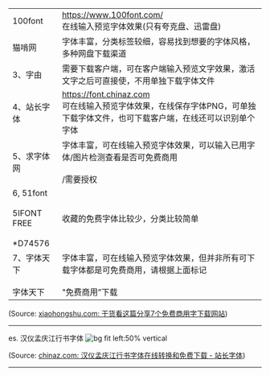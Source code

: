 |                                             |                                                                                |
| ------------------------------------------- | ------------------------------------------------------------------------------ |
| 100font                                     | https://www.100font.com/<br>在线输入预览字体效果(只有夸克盘、迅雷盘)                              |
| 猫啃网                                         | 字体丰富，分类标签较细，容易找到想要的字体风格，多种网盘下载渠道                                               |
| 3、字由                                        | 需要下载客户端，可在客户端输入预览文字效果，激活文字之后可直接使，不用单独下载字体文件                                    |
| 4、站长字体                                      | https://font.chinaz.com<br>可在线输入预览字体效果，在线保存字体PNG，可单独下载字体文件，也可下载客户端，在线还可以识别单个字体 |
| 5、求字体网                                      | 字体丰富，可在线输入预览字体效果，可以输入已用字体/图片检测查看是否可免费商用<br><br>/需要授权                           |
| 6, 51font<br><br>5IFONT FREE<br><br>*D74576 | 收藏的免费字体比较少，分类比较简单                                                              |
| 7、字体天下<br><br>字体天下                          | 字体丰富，可在线输入预览字体效果，但并非所有可下载字体都是可免费商用，请根据上面标记<br><br>"免费商用”下载                     |

(Source:  [xiaohongshu.com: 干货看这篇分享7个免费商用字下载网站](https://www.xiaohongshu.com/explore/66418ec7000000001e038d74?app_platform=ios&app_version=8.59.1&share_from_user_hidden=true&xsec_source=app_share&type=normal&xsec_token=CBmmEYIp8ORcAEuD8i31268DWAQu8xkH_6d6Lm2rt0rJg=&author_share=1&xhsshare=WeixinSession&shareRedId=ODdDQTY2Sj42NzUyOTgwNjY1OTk4PDhO&apptime=1730431437&share_id=6541e1839e374206b361121e4ec0c721))

---
es. 汉仪孟庆江行书字体
![bg fit left:50% vertical](https://i.imgur.com/pkA9afy.webp)

(Source:  [chinaz.com: 汉仪孟庆江行书字体在线转换和免费下载 - 站长字体](https://font.chinaz.com/diy/980340.html))



---

